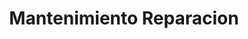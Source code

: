 ---
title: "Mantenimiento Reparacion"
url: /quito/mantenimiento-reparacion/
shop: Haushaltsgeräte
---
